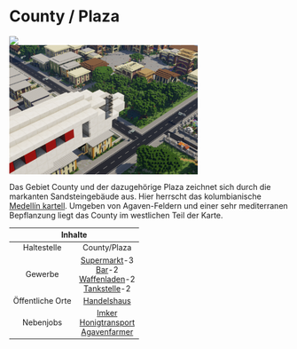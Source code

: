 # County / Plaza

<img align="left" width="340" eight="340" src="../../../assets/image/gebiete/County1.png"> <img align="center" width="340" eight="340" src="../../../assets/image/gebiete/County2.png">






Das Gebiet County und der dazugehörige Plaza zeichnet sich durch die markanten Sandsteingebäude aus. Hier herrscht das kolumbianische <a href="../../fraktionen/kartell.md">Medellín kartell</a>. Umgeben von Agaven-Feldern und einer sehr mediterranen Bepflanzung liegt das County im westlichen Teil der Karte.

<table>
  <thead>
    <tr>
      <th colspan=2 align="center">Inhalte</th>
    </tr>
  </thead>
  <tbody>
    <tr>
      <td align="center">Haltestelle</td>
      <td align="center">County/Plaza</td>
    </tr>
    <tr>
      <td align="center">Gewerbe</td>
      <td align="center"> <a href="../../biz/supermarkt.md">Supermarkt</a>-3 <br> <a href="../../biz/bar.md">Bar</a>-2 <br> <a href="../../biz/waffenladen.md">Waffenladen</a>-2 <br> <a href="../../biz/tankstelle.md">Tankstelle</a>-2 </td>
    </tr>
    <tr>
      <td align="center">Öffentliche Orte</td>
      <td align="center"><a href="../../gebäude/handelshaus.md">Handelshaus</a></td>
    </tr>
    <tr>
      <td align="center">Nebenjobs</td>
      <td align="center"><a href="../../nebenjobs/imker.md">Imker</a> <br> <a href="../../nebenjobs/honigtransport.md">Honigtransport</a> <br> <a href="../../nebenjobs/agavenfarmer.md">Agavenfarmer</a></td>
  </tbody>
</table>
